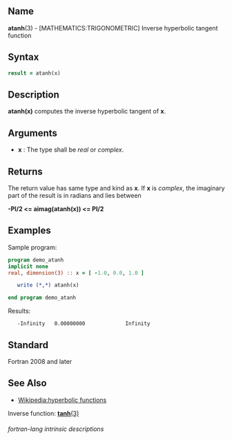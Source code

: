 ## __Name__

__atanh__(3) - \[MATHEMATICS:TRIGONOMETRIC\] Inverse hyperbolic tangent function


## __Syntax__
```fortran
result = atanh(x)
```
## __Description__

__atanh(x)__ computes the inverse hyperbolic tangent of __x__.

## __Arguments__

  - __x__
    : The type shall be _real_ or _complex_.

## __Returns__

The return value has same type and kind as __x__. If __x__ is _complex_, the
imaginary part of the result is in radians and lies between

__-PI/2 \<= aimag(atanh(x)) \<= PI/2__

## __Examples__

Sample program:

```fortran
program demo_atanh
implicit none
real, dimension(3) :: x = [ -1.0, 0.0, 1.0 ]

   write (*,*) atanh(x)

end program demo_atanh
```
  Results:
```text
   -Infinity   0.00000000             Infinity
```

## __Standard__

Fortran 2008 and later

## __See Also__
- [Wikipedia:hyperbolic functions](https://en.wikipedia.org/wiki/Hyperbolic_functions)

Inverse function: [__tanh__(3)](TANH)

###### fortran-lang intrinsic descriptions
